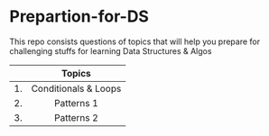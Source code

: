 # Prepartion-for-DS

This repo consists questions of topics that will help you prepare for challenging stuffs for learning Data Structures & Algos

|         | Topics           | 
| ------------- |:-------------:| 
| 1.     | Conditionals & Loops |
| 2.     | Patterns 1      |  
| 3. | Patterns 2      |  
